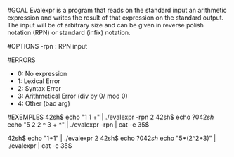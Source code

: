 #GOAL
Evalexpr is a program that reads on the standard input an arithmetic expression and writes the result
of that expression on the standard output. The input will be of arbitrary size and can be given in
reverse polish notation (RPN) or standard (infix) notation.

#OPTIONS
-rpn : RPN input

#ERRORS
- 0: No expression
- 1: Lexical Error
- 2: Syntax Error
- 3: Arithmetical Error (div by 0/ mod 0)
- 4: Other (bad arg)

#EXEMPLES
42sh$ echo "1 1 +" | ./evalexpr -rpn
2
42sh$ echo $?
0
42sh$ echo "5 2 2 ^ 3 + *" | ./evalexpr -rpn | cat -e
35$

42sh$ echo "1+1" | ./evalexpr
2
42sh$ echo $?
0
42sh$ echo "5*(2^2+3)" | ./evalexpr | cat -e
35$
